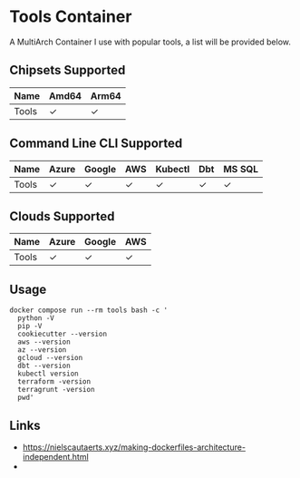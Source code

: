 # Tools Container

A MultiArch Container I use with popular tools, a list will be provided below.

## Chipsets Supported
| Name | Amd64 | Arm64
|------|-------|------|
| Tools | ✓ | ✓ |

## Command Line CLI Supported
| Name | Azure | Google | AWS | Kubectl | Dbt | MS SQL
|------|-------|--------|-----|-------|-------|--------|
| Tools | ✓ | ✓ | ✓ | ✓ | ✓ | ✓ |

## Clouds Supported
| Name | Azure | Google | AWS |
|------|-------|--------|-----|
| Tools | ✓ | ✓ | ✓ |

## Usage

```shell
docker compose run --rm tools bash -c '
  python -V
  pip -V
  cookiecutter --version
  aws --version
  az --version
  gcloud --version
  dbt --version
  kubectl version
  terraform -version
  terragrunt -version
  pwd'
```

## Links
- https://nielscautaerts.xyz/making-dockerfiles-architecture-independent.html
- 
